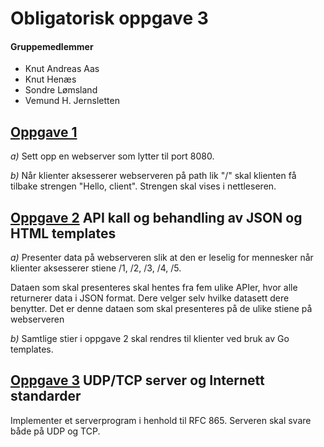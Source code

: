 # Obligatorisk oppgave 3 #

#### Gruppemedlemmer ####
* Knut Andreas Aas 
* Knut Henæs 
* Sondre Lømsland
* Vemund H. Jernsletten


## [Oppgave 1](https://github.com/knuthenaes/Bitmen/tree/master/Oblig3/src/Oppgave%201) ##

*a)* Sett opp en webserver som lytter til port 8080.

*b)* Når klienter aksesserer webserveren på path lik "/" skal klienten få tilbake strengen "Hello, client".
Strengen skal vises i nettleseren.


## [Oppgave 2](https://github.com/knuthenaes/Bitmen/tree/master/Oblig3/src/Oppgave%202) API kall og behandling av JSON og HTML templates ##

*a)* Presenter data på webserveren slik at den er leselig for mennesker når klienter aksesserer stiene /1, /2, /3, /4, /5.

Dataen som skal presenteres skal hentes fra fem ulike APIer, hvor alle returnerer data i JSON format. Dere velger selv hvilke datasett dere benytter. Det er denne dataen som skal presenteres på de ulike stiene på webserveren

*b)* Samtlige stier i oppgave 2 skal rendres til klienter ved bruk av Go templates.

 

## [Oppgave 3](https://github.com/knuthenaes/Bitmen/tree/master/Oblig3/src/Oppgave%203) UDP/TCP server og Internett standarder ##

Implementer et serverprogram i henhold til RFC 865. Serveren skal svare både på UDP og TCP.
